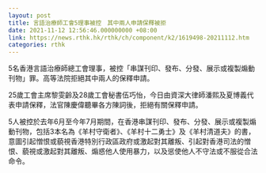 ```yaml
---
layout: post
title: 言語治療師工會5理事被控　其中兩人申請保釋被拒
date: 2021-11-12 12:56:46.000000000 +08:00
link: https://news.rthk.hk/rthk/ch/component/k2/1619498-20211112.htm
categories: rthk
---
```


5名香港言語治療師總工會理事，被控「串謀刊印、發布、分發、展示或複製煽動刊物」罪。高等法院拒絕其中兩人的保釋申請。

25歲工會主席黎雯齡及28歲工會秘書伍巧怡，今日由資深大律師潘熙及夏博義代表申請保釋，法官陳慶偉聽畢各方陳詞後，拒絕有關保釋申請。

5人被控於去年6月至今年7月期間，在香港串謀刊印、發布、分發、展示或複製煽動刊物，包括3本名為《羊村守衛者》、《羊村十二勇士》及《羊村清道夫》的書，意圖引起憎恨或藐視香港特別行政區政府或激起對其離叛、引起對香港司法的憎恨、藐視或激起對其離叛、煽惑他人使用暴力，以及慫使他人不守法或不服從合法命令。

